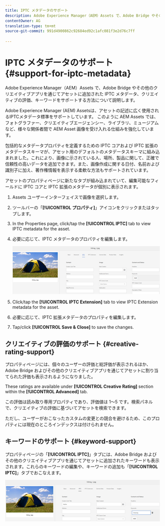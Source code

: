 ```yaml
---
title: IPTC メタデータのサポート
description: Adobe Experience Manager（AEM）Assets で、Adobe Bridge やその他のクリエイティブアプリを通じてアセットに追加された IPTC メタデータ、クリエイティブの評価、キーワードをサポートする方法について説明します。
contentOwner: AG
translation-type: tm+mt
source-git-commit: 991d4900862c92684ed92c1afc081f3e2d76c7ff

---
```



# IPTC メタデータのサポート {#support-for-iptc-metadata}

Adobe Experience Manager（AEM）Assets で、Adobe Bridge やその他のクリエイティブアプリを通じてアセットに追加された IPTC メタデータ、クリエイティブの評価、キーワードをサポートする方法について説明します。

Adobe Experience Manager (AEM) Assetsは、アセットの記述に広く使用されるIPTCメタデータ標準をサポートしています。 このように AEM Assets では、フォトグラファー、クリエイティブエージェンシー、ライブラリ、ミュージアムなど、様々な関係者間で AEM Asset 画像を受け入れる仕組みを強化しています。

包括的なメタデータプロパティを定義するための IPTC コアおよび IPTC 拡張のメタデータスキーマが、アセット用のデフォルトのメタデータスキーマに組み込まれました。これにより、画像に示されている人、場所、製品に関して、正確で信頼性の高いデータを追加できます。また、画像作成に関する日付、名前および識別子に加え、著作権情報を表示する柔軟な方法もサポートされています。

アセットのプロパティページに新たなタブが組み込まれていて、編集可能なフィールドに IPTC コアと IPTC 拡張のメタデータが個別に表示されます。

1. Assets ユーザーインターフェイスで画像を選択します。
1. ツールバーの「**[!UICONTROL プロパティ]**」アイコンをクリックまたはタップします。
1. In the Properties page, click/tap the **[!UICONTROL IPTC]** tab to view IPTC metadata for the asset.
1. 必要に応じて、IPTC メタデータのプロパティを編集します。

   ![iptc_tab](assets/iptc_tab.png)

1. Click/tap the **[!UICONTROL IPTC Extension]** tab to view IPTC Extension metadata for the asset.
1. 必要に応じて、IPTC 拡張メタデータのプロパティを編集します。
1. Tap/click **[!UICONTROL Save &amp; Close]** to save the changes.

## クリエイティブの評価のサポート {#creative-rating-support}

プロパティページには、個々のユーザーの評価と総評価が表示されるほか、Adobe Bridge およびその他のクリエイティブアプリを通じてアセットに割り当てられた評価も表示されるようになりました。

These ratings are available under **[!UICONTROL Creative Rating]** section within the **[!UICONTROL Advanced]** tab.

この評価は読み取り専用プロパティであり、評価値は 1～5 です。検索パネルで、クリエイティブの評価に基づいてアセットを検索できます。

ただし、ユーザーがおこなったカスタムの変更との競合を避けるため、このプロパティには現在のところインデックスは付けられません。

## キーワードのサポート {#keyword-support}

プロパティページの「**[!UICONTROL IPTC]**」タブには、Adobe Bridge およびその他のクリエイティブアプリを通じてアセットに追加されたキーワードも表示されます。これらのキーワードの編集や、キーワードの追加も「**[!UICONTROL IPTC]**」タブでおこなえます。

![keywords](assets/keywords.png)


